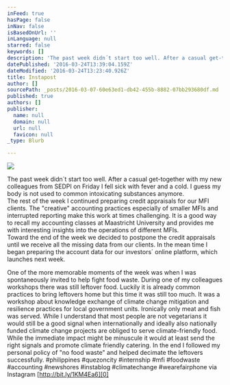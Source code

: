 ```yaml
---
inFeed: true
hasPage: false
inNav: false
isBasedOnUrl: ''
inLanguage: null
starred: false
keywords: []
description: 'The past week didn´t start too well. After a casual get-together with my new colleagues from SEDPI on Friday I fell sick with fever and a cold. I guess my body is not used to common intoxicating substances anymore.The rest of the week I continued preparing credit appraisals for our MFI clients. The “creative” accounting practices especially of smaller MFIs and interrupted reporting make this work at times challenging. It is a good way to recall my accounting classes at Maastricht University and provides me with interesting insights into the operations of different MFIs.Toward the end of the week we decided to postpone the credit appraisals until we receive all the missing data from our clients. In the mean time I began preparing the account data for our investors´ online platform, which launches next week.'
datePublished: '2016-03-24T13:39:04.159Z'
dateModified: '2016-03-24T13:23:40.926Z'
title: Instapost
author: []
sourcePath: _posts/2016-03-07-60e63ed1-db42-455b-8882-07bb293680df.md
published: true
authors: []
publisher:
  name: null
  domain: null
  url: null
  favicon: null
_type: Blurb

---
```

![](https://s3-us-west-2.amazonaws.com/the-grid-img/p/ae4934d619ff9ca54c52d32bed55c03cd2ec6bb3.jpg)

The past week didn´t start too well. After a casual get-together with my new colleagues from SEDPI on Friday I fell sick with fever and a cold. I guess my body is not used to common intoxicating substances anymore.  
The rest of the week I continued preparing credit appraisals for our MFI clients. The "creative" accounting practices especially of smaller MFIs and interrupted reporting make this work at times challenging. It is a good way to recall my accounting classes at Maastricht University and provides me with interesting insights into the operations of different MFIs.  
Toward the end of the week we decided to postpone the credit appraisals until we receive all the missing data from our clients. In the mean time I began preparing the account data for our investors´ online platform, which launches next week.

One of the more memorable moments of the week was when I was spontaneously invited to help fight food waste. During one of my colleagues workshops there was still leftover food. Luckily it is already common practices to bring leftovers home but this time it was still too much. It was a workshop about knowledge exchange of climate change mitigation and resilience practices for local government units. Ironically only meat and fish was served. While I understand that most people are not vegetarians it would still be a good signal when internationally and ideally also nationally funded climate change projects are obliged to serve climate-friendly food. While the immediate impact might be minuscule it would at least send the right signals and promote climate friendly catering. In the end I followed my personal policy of "no food waste" and helped decimate the leftovers successfully. \#philippines \#quezoncity \#internship \#mfi \#foodwaste \#accounting \#newshores \#instablog \#climatechange \#wearefairphone via Instagram [http://bit.ly/1KM4Ea6][0]

[0]: http://bit.ly/1KM4Ea6